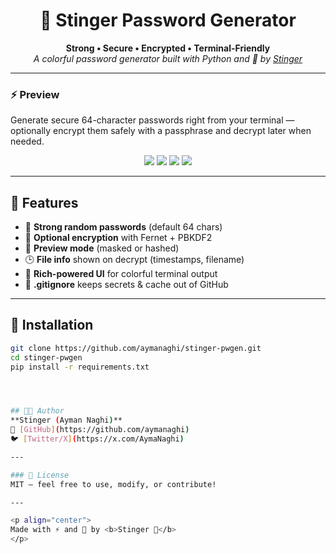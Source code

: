 <h1 align="center">🐝 Stinger Password Generator</h1>
<p align="center">
  <b>Strong • Secure • Encrypted • Terminal-Friendly</b><br>
  <i>A colorful password generator built with Python and 💛 by <a href="https://github.com/aymanaghi">Stinger</a></i>
</p>

---

### ⚡ Preview
Generate secure 64-character passwords right from your terminal — optionally encrypt them safely with a passphrase and decrypt later when needed.

<p align="center">
  <img src="https://img.shields.io/badge/Python-3.12+-blue?logo=python">
  <img src="https://img.shields.io/badge/Encryption-Fernet-green">
  <img src="https://img.shields.io/badge/CLI-Rich_UI-magenta">
  <img src="https://img.shields.io/badge/Made%20by-Stinger🐝-yellow">
</p>

---

## 🚀 Features
- 🔐 **Strong random passwords** (default 64 chars)
- 🧠 **Optional encryption** with Fernet + PBKDF2
- 📜 **Preview mode** (masked or hashed)
- 🕒 **File info** shown on decrypt (timestamps, filename)
- 💅 **Rich-powered UI** for colorful terminal output
- 🧹 **.gitignore** keeps secrets & cache out of GitHub

---

## 🧰 Installation
```bash
git clone https://github.com/aymanaghi/stinger-pwgen.git
cd stinger-pwgen
pip install -r requirements.txt




## 🧑‍💻 Author
**Stinger (Ayman Naghi)**  
🐙 [GitHub](https://github.com/aymanaghi)  
🐦 [Twitter/X](https://x.com/AymaNaghi)

---

### 💛 License
MIT — feel free to use, modify, or contribute!

---

<p align="center">
Made with ⚡ and 🍯 by <b>Stinger 🐝</b>
</p>
